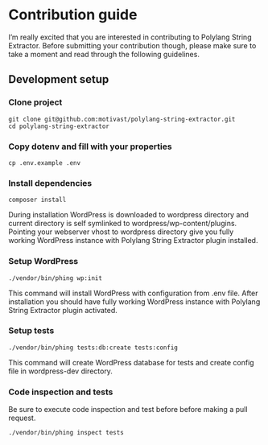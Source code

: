 # Contribution guide
I’m really excited that you are interested in contributing to Polylang String Extractor. Before submitting your contribution though, please make sure to take a moment and read through the following guidelines.

## Development setup

### Clone project
```
git clone git@github.com:motivast/polylang-string-extractor.git
cd polylang-string-extractor
```

### Copy dotenv and fill with your properties
```
cp .env.example .env
```

### Install dependencies
```
composer install
```
During installation WordPress is downloaded to wordpress directory and current directory is self symlinked to wordpress/wp-content/plugins. Pointing your webserver vhost to wordpress directory give you fully working WordPress instance with Polylang String Extractor plugin installed.

### Setup WordPress
```
./vendor/bin/phing wp:init
```

This command will install WordPress with configuration from .env file. After installation you should have fully working WordPress instance with Polylang String Extractor plugin activated.

### Setup tests
```
./vendor/bin/phing tests:db:create tests:config
```

This command will create WordPress database for tests and create config file in wordpress-dev directory.

### Code inspection and tests
Be sure to execute code inspection and test before before making a pull request.
```
./vendor/bin/phing inspect tests
```
